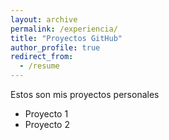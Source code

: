 ```yaml
---
layout: archive
permalink: /experiencia/
title: "Proyectos GitHub"
author_profile: true
redirect_from:
  - /resume
---
```


Estos son mis proyectos personales

* Proyecto 1
* Proyecto 2